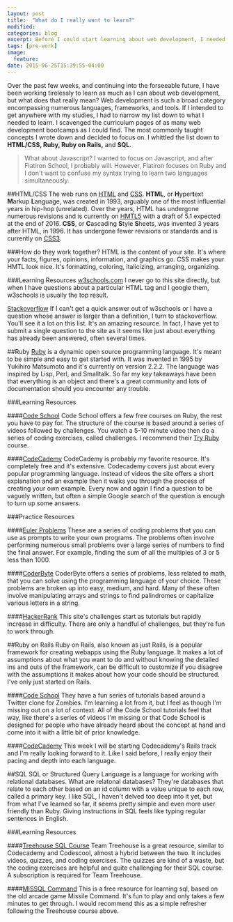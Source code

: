 ```yaml
---
layout: post
title:  "What do I really want to learn?"
modified:
categories: blog
excerpt: Before I could start learning about web development, I needed to consider what I really needed to learn and where I could find those resources.
tags: [pre-work]
image:
  feature:
date: 2015-06-25T15:39:55-04:00
---
```


Over the past few weeks, and continuing into the forseeable future, I have been working tirelessly to learn as much as I can about web development, but what does that really mean? Web development is such a broad category encompassing numerous languages, frameworks, and tools. If I intended to get anywhere with my studies, I had to narrow my list down to what I needed to learn. I scavenged the curriculum pages of as many web development bootcamps as I could find. The most commonly taught concepts I wrote down and decided to focus on. I whittled the list down to **HTML/CSS, Ruby, Ruby on Rails,** and **SQL**.

>What about Javascript?
I wanted to focus on Javascript, and after Flatiron School, I probably will. However, Flatiron focuses on Ruby and I don't want to confuse my syntax trying to learn two languages simultaneously.

##HTML/CSS
The web runs on [HTML](https://en.wikipedia.org/wiki/HTML) and [CSS](https://en.wikipedia.org/wiki/Cascading_Style_Sheets). **HTML**, or **H**yper**t**ext **M**arkup **L**anguage, was created in 1993, arguably one of the most influential years in hip-hop (unrelated). Over the years, HTML has undergone numerous revisions and is currently on [HMTL5](https://en.wikipedia.org/wiki/HTML5) with a draft of 5.1 expected at the end of 2016. **CSS**, or **C**ascading **S**tyle **S**heets, was invented 3 years after HTML, in 1996. It has undergone fewer revisions or standards and is currently on [CSS3](https://en.wikipedia.org/wiki/Cascading_Style_Sheets#CSS_3). 

###How do they work together?
HTML is the content of your site. It's where your facts, figures, opinions, information, and graphics go. CSS makes your HMTL look nice. It's formatting, coloring, italicizing, arranging, organizing.

###Learning Resources
[w3schools.com](http://www.w3schools.com/html/default.asp) I never go to this site directly, but when I have questions about a particular HTML tag and I google them, w3schools is usually the top result.

[Stackoverflow](https://stackoverflow.com/questions/tagged/html) If I can't get a quick answer out of w3schools or I have a question whose answer is larger than a definition, I turn to stackoverflow. You'll see it a lot on this list. It's an amazing resource. In fact, I have yet to submit a single question to the site as it seems like just about everything has already been answered, often several times.

##Ruby
[Ruby](https://en.wikipedia.org/wiki/Ruby_(programming_language)) is a dynamic open source programming language. It's meant to be simple and easy to get started with. It was invented in 1995 by Yukihiro Matsumoto and it's currently on version 2.2.2. The language was inspired by Lisp, Perl, and Smalltalk. So far my key takeaways have been that everything is an object and there's a great community and lots of documentation should you encounter any trouble.

###Learning Resources

####[Code School](https://www.codeschool.com/paths/ruby)
Code School offers a few free courses on Ruby, the rest you have to pay for. The structure of the course is based around a series of videos followed by challenges. You watch a 5-10 minute video then do a series of coding exercises, called challenges. I recommend their [Try Ruby](https://www.codeschool.com/courses/try-ruby) course.

####[CodeCademy](https://www.codecademy.com/tracks/ruby)
CodeCademy is probably my favorite resource. It's completely free and it's extensive. Codecademy covers just about every popular programming language. Instead of videos the site offers a short explanation and an example then it walks you through the process of creating your own example. Every now and again I find a question to be vaguely written, but often a simple Google search of the question is enough to turn up some answers.

###Practice Resources

####[Euler Problems](https://projecteuler.net/)
These are a series of coding problems that you can use as prompts to write your own programs. The problems often involve performing numerous small problems over a large series of numbers to find the final answer. For example, finding  the sum of all the multiples of 3 or 5 less than 1000. 

####[CoderByte](http://www.coderbyte.com/CodingArea/Challenges/)
CoderByte offers a series of problems, less related to math, that you can solve using the programming language of your choice. These problems are broken up into easy, medium, and hard. Many of these often involve manipulating arrays and strings to find palindromes or capitalize various letters in a string.

####[HackerRank](https://www.hackerrank.com/domains/ruby/ruby-tutorials)
This site's challenges start as tutorials but rapidly increase in difficulty. There are only a handful of challenges, but they're fun to work through.

##Ruby on Rails
Ruby on Rails, also known as just Rails, is a popular framework for creating webapps using the Ruby language. It makes a lot of assumptions about what you want to do and without knowing the detailed ins and outs of the framework, can be difficult to customize if you disagree with the assumptions it makes about how your code should be structured. I've only just started on Rails.

####[Code School](https://www.codeschool.com/courses/rails-for-zombies-redux)
They have a fun series of tutorials based around a Twitter clone for Zombies. I'm learning a lot from it, but I feel as though I'm missing out on a lot of context. All of the Code School tutorials feel that way, like there's a series of videos I'm missing or that Code School is designed for people who have already heard about the concept at hand and come into it with a little bit of prior knowledge.

####[CodeCademy](https://www.codecademy.com/learn/learn-rails)
This week I will be starting Codecademy's Rails track and I'm really looking forward to it. Like I said before, I really enjoy their pacing and depth into each language.

##SQL
SQL or Structured Query Language is a language for working with relational databases. What are relatonal databases? They're databases that relate to each other based on an id column with a value unique to each row, called a primary key. I like SQL, I haven't delved too deep into it yet, but from what I've learned so far, it seems pretty simple and even more user friendly than Ruby. Giving instructions in SQL feels like typing regular sentences in English.

###Learning Resources

####[Treehouse SQL Course](http://teamtreehouse.com/library/programming/database-foundations)
Team Treehouse is a great resource, similar to Codecademy and Codescool, almost a hybrid between the two. It includes videos, quizzes, and coding exercises. The quizzes are kind of a waste, but the coding exercises are helpful and quite challenging for their SQL course. A subscription is required for Team Treehouse.

####[MISSQL Command](http://missqlcommand.com/)
This is a free resource for learning sql, based on the old arcade game Missile Command. It's fun to play and only takes a few minutes to get through. I would recommend this as a simple refresher following the Treehouse course above.